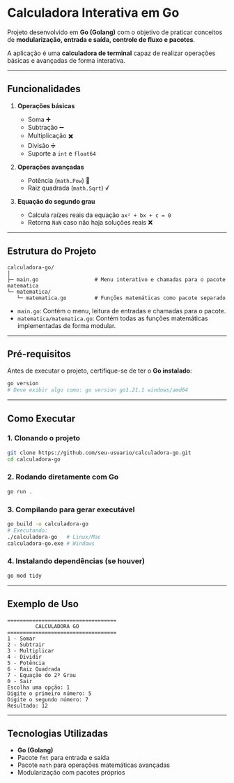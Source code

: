 # Calculadora Interativa em Go

Projeto desenvolvido em **Go (Golang)** com o objetivo de praticar conceitos de **modularização, entrada e saída, controle de fluxo e pacotes**.

A aplicação é uma **calculadora de terminal** capaz de realizar operações básicas e avançadas de forma interativa.

---

## Funcionalidades

1. **Operações básicas**
   - Soma ➕
   - Subtração ➖
   - Multiplicação ✖️
   - Divisão ➗
   - Suporte a `int` e `float64`

2. **Operações avançadas**
   - Potência (`math.Pow`) 🔺
   - Raiz quadrada (`math.Sqrt`) √

3. **Equação do segundo grau**
   - Calcula raízes reais da equação `ax² + bx + c = 0`
   - Retorna `NaN` caso não haja soluções reais ❌

---

## Estrutura do Projeto

```
calculadora-go/
│
├─ main.go                  # Menu interativo e chamadas para o pacote matematica
└─ matematica/
   └─ matematica.go         # Funções matemáticas como pacote separado
```

- `main.go`: Contém o menu, leitura de entradas e chamadas para o pacote.
- `matematica/matematica.go`: Contém todas as funções matemáticas implementadas de forma modular.

---

## Pré-requisitos

Antes de executar o projeto, certifique-se de ter o **Go instalado**:

```bash
go version
# Deve exibir algo como: go version go1.21.1 windows/amd64
```

---

## Como Executar

### 1. Clonando o projeto
```bash
git clone https://github.com/seu-usuario/calculadora-go.git
cd calculadora-go
```

### 2. Rodando diretamente com Go
```bash
go run .
```

### 3. Compilando para gerar executável
```bash
go build -o calculadora-go
# Executando:
./calculadora-go   # Linux/Mac
calculadora-go.exe # Windows
```

### 4. Instalando dependências (se houver)
```bash
go mod tidy
```

---

## Exemplo de Uso

```
===================================
         CALCULADORA GO
===================================
1 - Somar
2 - Subtrair
3 - Multiplicar
4 - Dividir
5 - Potência
6 - Raiz Quadrada
7 - Equação do 2º Grau
0 - Sair
Escolha uma opção: 1
Digite o primeiro número: 5
Digite o segundo número: 7
Resultado: 12
```

---

## Tecnologias Utilizadas

- **Go (Golang)**
- Pacote `fmt` para entrada e saída
- Pacote `math` para operações matemáticas avançadas
- Modularização com pacotes próprios
